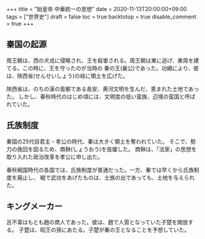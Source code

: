 +++
title = "始皇帝 中華統一の思想"
date = 2020-11-13T20:00:00+09:00
tags = ["世界史"]
draft = false
toc = true
backtotop = true
disable_comment = true
+++

## 秦国の起源
周王朝は、西の犬戎に侵略され、王を殺害される。周王朝は東に逃げ、東周を建てる。この時に、王を守ったのが当時の
秦の王(襄公)であった。功績により、彼は、陜西省(せんせいしょう)の岐に領土を広げた。

陜西省は、のちの漢の首都である長安、黄河文明を生んだ、恵まれた土地であった。
しかし、春秋時代のはじめ頃には、文明度の低い蛮族、辺境の蛮国と呼ばれていた。


## 氏族制度
秦国の25代目君主・孝公の時代、秦は大きく領土を奪われていた。
そこで、勢力の挽回を図るため、商鞅(しょうおう)を抜擢した。
商鞅は、「法家」の思想を取り入れた政治改革を孝公に申し出た。

春秋戦国時代の各国では、氏族制度が普通だった。一方、秦では早くから氏族制度を廃止し、
戦で武功をあげたものは、士族の出であっても、土地を与えられた。

## キングメーカー
呂不韋はもとも趙の商人であった。彼は、趙で人質となっていた子楚を開放する。
子楚は、昭王の孫にあたる。子楚が秦の王となることを予想していた。



